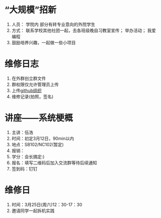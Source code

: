 # “大规模”招新

1. 人员：
学院内
部分有转专业意向的外院学生
2. 方式：
联系学校其他社团一起，去各班级晚自习教室宣传；
举办活动；
我爱编程
3. 鼓励培养兴趣，一起做一些小项目

# 维修日志

1. 在外群创立群文件
2. 群权限仅允许管理员上传
3. 上传[github组织](https://github.com/nbtca/documents)
4. 维修记录(拍照，签名)

# 讲座——系统梗概

1. 主讲：伍浩
2. 时间：初定3月12日，90min以内
3. 地点：SB102/NC102(暂定)
4. 报销：
5. 学分：会长搞定:)
6. 报名：填写二维码后加入交流群等待后续通知
7. 签到码：钉钉

# 维修日

1. 时间：3月25日(周六)12：30-17：30
2. 邀请同学一起拆机实践
